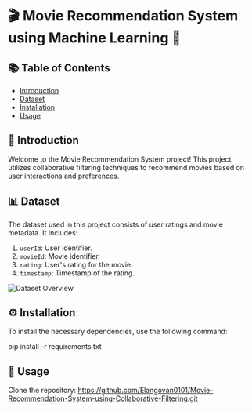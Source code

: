 # 🎬 Movie Recommendation System using Machine Learning 🍿

## 📚 Table of Contents

- [Introduction](#introduction)
- [Dataset](#dataset)
- [Installation](#installation)
- [Usage](#usage)

## 🌟 Introduction

Welcome to the Movie Recommendation System project! This project utilizes collaborative filtering techniques to recommend movies based on user interactions and preferences.

## 📊 Dataset

The dataset used in this project consists of user ratings and movie metadata. It includes:

1. `userId`: User identifier.
2. `movieId`: Movie identifier.
3. `rating`: User's rating for the movie.
4. `timestamp`: Timestamp of the rating.

![Dataset Overview](https://plus.unsplash.com/premium_photo-1682126367699-e925894017b5?q=80&w=1560&auto=format&fit=crop&ixlib=rb-4.0.3&ixid=M3wxMjA3fDB8MHxwaG90by1wYWdlfHx8fGVufDB8fHx8fA%3D%3D)

## ⚙️ Installation

To install the necessary dependencies, use the following command:

pip install -r requirements.txt

## 🚀 Usage
Clone the repository: https://github.com/Elangovan0101/Movie-Recommendation-System-using-Collaborative-Filtering.git
